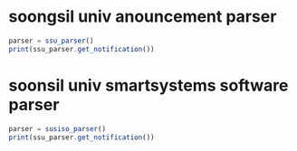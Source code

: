 
# soongsil univ anouncement parser

```js
parser = ssu_parser()
print(ssu_parser.get_notification())
```

# soonsil univ smartsystems software parser

```js
parser = susiso_parser()
print(ssu_parser.get_notification())
```
